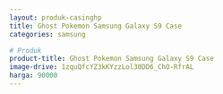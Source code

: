 ```yaml
---
layout: produk-casinghp
title: Ghost Pokemon Samsung Galaxy S9 Case
categories: samsung

# Produk
product-title: Ghost Pokemon Samsung Galaxy S9 Case
image-drive: 1zquQfcYZ3kKYzzLol30DD6_ChO-RfrAL
harga: 90000
---
```

